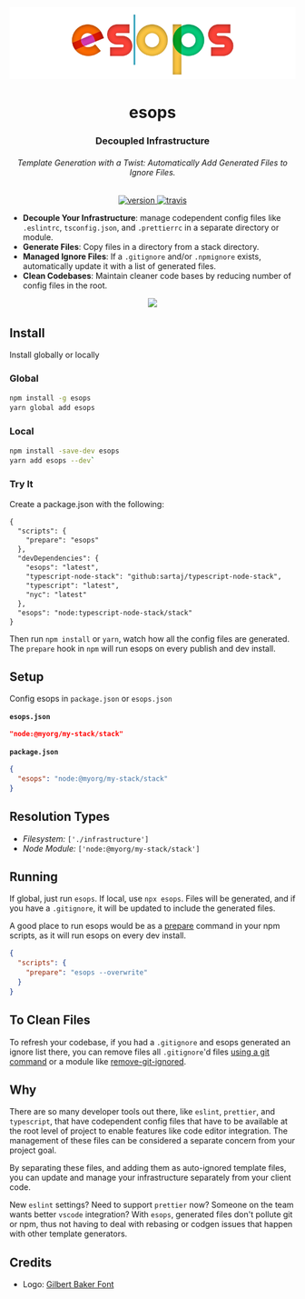 <div align="center">

![](assets/logo.png)

</div>

<h1 align="center">esops</h1>

<div align="center">
  <h3 align="center">Decoupled Infrastructure</h3>
  <h6 align="center">Template Generation with a Twist: Automatically Add Generated Files to Ignore Files.</h6>
</div>

<p align="center">
  <a href="https://npmjs.org/package/esops">
    <img src="https://img.shields.io/npm/v/esops.svg" alt="version" />
  </a>
  <a href="https://travis-ci.org/sartaj/esops">
    <img src="https://travis-ci.com/sartaj/esops.svg?branch=master" alt="travis" />
  </a>
</p>

- **Decouple Your Infrastructure**: manage codependent config files like `.eslintrc`, `tsconfig.json`, and `.prettierrc` in a separate directory or module.
- **Generate Files**: Copy files in a directory from a stack directory.
- **Managed Ignore Files**: If a `.gitignore` and/or `.npmignore` exists, automatically update it with a list of generated files.
- **Clean Codebases**: Maintain cleaner code bases by reducing number of config files in the root.

<div align="center">

![ ](https://raw.githubusercontent.com/sartaj/esops/master/assets/esops-demo.gif)

</div>

## Install

Install globally or locally

### Global

```bash
npm install -g esops
yarn global add esops
```

### Local

```bash
npm install -save-dev esops
yarn add esops --dev`
```

### Try It

Create a package.json with the following:

```
{
  "scripts": {
    "prepare": "esops"
  },
  "devDependencies": {
    "esops": "latest",
    "typescript-node-stack": "github:sartaj/typescript-node-stack",
    "typescript": "latest",
    "nyc": "latest"
  },
  "esops": "node:typescript-node-stack/stack"
}
```

Then run `npm install` or `yarn`, watch how all the config files are generated. The `prepare` hook in `npm` will run esops on every publish and dev install.

## Setup

Config esops in `package.json` or `esops.json`

**`esops.json`**

```json
"node:@myorg/my-stack/stack"
```

**`package.json`**

```json
{
  "esops": "node:@myorg/my-stack/stack"
}
```

## Resolution Types

- _Filesystem:_ `['./infrastructure']`
- _Node Module:_ `['node:@myorg/my-stack/stack']`

## Running

If global, just run `esops`. If local, use `npx esops`. Files will be generated, and if you have a `.gitignore`, it will be updated to include the generated files.

A good place to run esops would be as a [prepare](https://docs.npmjs.com/misc/scripts) command in your npm scripts, as it will run esops on every dev install.

```json
{
  "scripts": {
    "prepare": "esops --overwrite"
  }
}
```

## To Clean Files

To refresh your codebase, if you had a `.gitignore` and esops generated an ignore list there, you can remove files all `.gitignore`'d files [using a git command](https://stackoverflow.com/q/13541615) or a module like [remove-git-ignored](https://www.npmjs.com/package/remove-git-ignored).

## Why

There are so many developer tools out there, like `eslint`, `prettier`, and `typescript`, that have codependent config files that have to be available at the root level of project to enable features like code editor integration. The management of these files can be considered a separate concern from your project goal.

By separating these files, and adding them as auto-ignored template files, you can update and manage your infrastructure separately from your client code.

New `eslint` settings? Need to support `prettier` now? Someone on the team wants better `vscode` integration? With `esops`, generated files don't pollute git or npm, thus not having to deal with rebasing or codgen issues that happen with other template generators.

## Credits

- Logo: [Gilbert Baker Font](https://www.typewithpride.com/)
